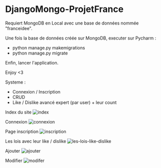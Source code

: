 # DjangoMongo-ProjetFrance

Requiert MongoDB en Local avec une base de données nommée "franceidee".

Une fois la base de données créée sur MongoDB, executer sur Pycharm :
- python manage.py makemigrations
- python manage.py migrate

Enfin, lancer  l'application.

Enjoy <3

Systeme :
- Connexion / Inscription
- CRUD
- Like / Dislike avancé expert (par user) + leur count

Index du site
![index](https://user-images.githubusercontent.com/31990307/174184967-372ad05b-d0e9-4abe-890e-3bb28c54a0a8.PNG)

Connexion
![connexion](https://user-images.githubusercontent.com/31990307/174184976-4f6e80bd-e497-4e4a-b858-205cf43dff87.PNG)

Page inscription
![inscription](https://user-images.githubusercontent.com/31990307/174184969-31d87cc9-10b3-405a-9812-e6786cd90ca0.PNG)

Les lois avec leur like / dislike
![les-lois-like-dislike](https://user-images.githubusercontent.com/31990307/174184970-5a4a1958-022c-44e4-b1c0-9fee4f71da6d.PNG)

Ajouter 
![ajouter](https://user-images.githubusercontent.com/31990307/174184974-9f6861c0-1f10-4857-86e7-d051c4f6bc5f.PNG)

Modifier
![modifer](https://user-images.githubusercontent.com/31990307/174184972-de7c71d3-30de-411b-b727-1c528b5c80de.PNG)
